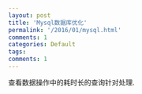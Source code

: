 ```yaml
---
layout: post
title: 'Mysql数据库优化'
permalink: '/2016/01/mysql.html'
comments: 1
categories: Default
tags: 
comments: 1
---
```

查看数据操作中的耗时长的查询针对处理.